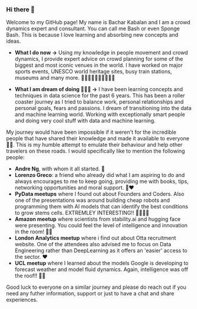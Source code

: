### Hi there 👋

Welcome to my GitHub page! My name is Bachar Kabalan and I am a crowd dynamics expert and consultant. You can call me Bash or even Sponge Bash. This is because I love learning and absorbing new concepts and ideas. 

* **What I do now ->** Using my knowledge in people movement and crowd dynamics, I provide expert advice on crowd planning for some of the biggest and most iconic venues in the world. I have worked on major sports events, UNESCO world heritage sites, busy train stations, museums and many more. 🧑🏻‍🤝‍🧑🏻🧑🏻‍🤝‍🧑🏻

* **What I am dream of doing 💭🌟🤩 ->** I have been learning concepts and techniques in data science for the past 6 years. This has been a roller coaster journey as I tried to balance work, personal relationships and personal goals, fears and passions. I dream of transitioning into the data and machine learning world. Working with exceptionally smart people and doing very cool stuff with data and machine learning.

My journey would have been impossible if it weren't for the incredible people that have shared their knowledge and made it available to everyone 🙏🙏. This is my humble attempt to emulate their behaviour and help other travelers on these roads. I would specifically like to mention the following people: 

- **Andre Ng**, with whom it all started. 🧙
- **Lorenzo Greco**: a friend who already did what I am aspiring to do and always encourages to me to keep going, providing me with books, tips, networking opportunities and moral support. 🤗❤️
- **PyData meetups** where I found out about Founders and Coders. Also one of the presentations was around building cheap robots and programming them with AI models that can identify the best conditions to grow stems cells. EXTREMLEY INTERESTING!! 👨‍🔬👨‍🔬
-  **Amazon meetup** where scientists from stability.ai and hugging face were presenting. You could feel the level of intelligence and innovation in the room! 🚀🚀
-  **London Analytics meetup** where i find out about Otta recruitment website. One of the attendees also advised me to focus on Data Engineering rather than DeepLearning as it offers an 'easier' access to the sector. ❤️
-  **UCL meetup** where I learned about the models Google is developing to forecast weather and model fluid dynamics. Again, intelligence was off the roof!! 🚀🚀

Good luck to everyone on a similar journey and please do reach out if you need any futher information, support or just to have a chat and share experiences. 
